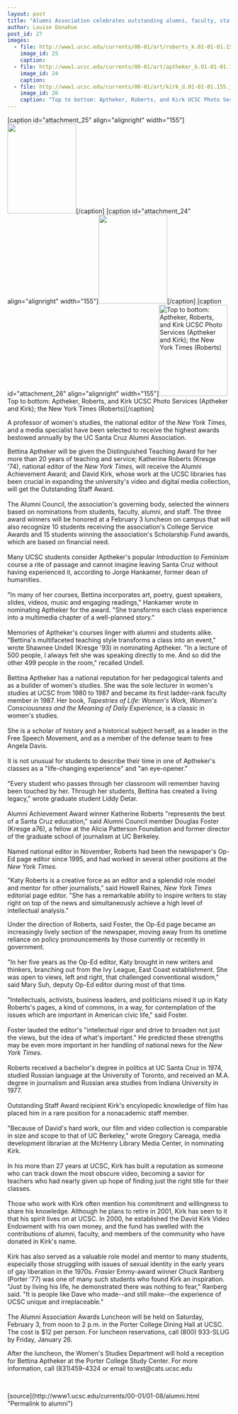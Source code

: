 ```yaml
---
layout: post
title: "Alumni Association celebrates outstanding alumni, faculty, staff, and students"
author: Louise Donahue
post_id: 27
images:
  - file: http://www1.ucsc.edu/currents/00-01/art/roberts_k.01-01-01.155.jpg
    image_id: 25
    caption: 
  - file: http://www1.ucsc.edu/currents/00-01/art/aptheker_b.01-01-01.155.jpg
    image_id: 24
    caption: 
  - file: http://www1.ucsc.edu/currents/00-01/art/kirk_d.01-01-01.155.jpg
    image_id: 26
    caption: "Top to bottom: Aptheker, Roberts, and Kirk UCSC Photo Services (Aptheker and Kirk); the New York Times (Roberts)"
---
```


[caption id="attachment_25" align="alignright" width="155"]<a href="http://localhost/mysite/wp-content/uploads/2001/01/roberts_k.01-01-01.155.jpg"><img class="size-full wp-image-25" src="http://localhost/mysite/wp-content/uploads/2001/01/roberts_k.01-01-01.155.jpg" alt="" width="155" height="202" /></a>[/caption]
[caption id="attachment_24" align="alignright" width="155"]<a href="http://localhost/mysite/wp-content/uploads/2001/01/aptheker_b.01-01-01.155.jpg"><img class="size-full wp-image-24" src="http://localhost/mysite/wp-content/uploads/2001/01/aptheker_b.01-01-01.155.jpg" alt="" width="155" height="200" /></a>[/caption]
[caption id="attachment_26" align="alignright" width="155"]<a href="http://localhost/mysite/wp-content/uploads/2001/01/kirk_d.01-01-01.155.jpg"><img class="size-full wp-image-26" src="http://localhost/mysite/wp-content/uploads/2001/01/kirk_d.01-01-01.155.jpg" alt="Top to bottom: Aptheker, Roberts, and Kirk UCSC Photo Services (Aptheker and Kirk); the New York Times (Roberts)" width="155" height="205" /></a>Top to bottom: Aptheker, Roberts, and Kirk UCSC Photo Services (Aptheker and Kirk); the New York Times (Roberts)[/caption]
<p>
  A professor of women's studies, the national editor of the <i>New York Times,</i> and a media specialist have been selected to receive the highest awards bestowed annually by the UC Santa Cruz Alumni Association.
</p>Bettina Aptheker will be given the Distinguished Teaching Award for her more than 20 years of teaching and service; Katherine Roberts (Kresge '74), national editor of the <i>New York Times</i>, will receive the Alumni Achievement Award; and David Kirk, whose work at the UCSC libraries has been crucial in expanding the university's video and digital media collection, will get the Outstanding Staff Award.<br>
<br>
The Alumni Council, the association's governing body, selected the winners based on nominations from students, faculty, alumni, and staff. The three award winners will be honored at a February 3 luncheon on campus that will also recognize 10 students receiving the association's College Service Awards and 15 students winning the association's Scholarship Fund awards, which are based on financial need.<br>
<br>
Many UCSC students consider Aptheker's popular <i>Introduction to Feminism</i> course a rite of passage and cannot imagine leaving Santa Cruz without having experienced it, according to Jorge Hankamer, former dean of humanities.<br>
<br>
"In many of her courses, Bettina incorporates art, poetry, guest speakers, slides, videos, music and engaging readings," Hankamer wrote in nominating Aptheker for the award. "She transforms each class experience into a multimedia chapter of a well-planned story."<br>
<br>
Memories of Aptheker's courses linger with alumni and students alike. "Bettina's multifaceted teaching style transforms a class into an event," wrote Shawnee Undell (Kresge '93) in nominating Aptheker. "In a lecture of 500 people, I always felt she was speaking directly to me. And so did the other 499 people in the room," recalled Undell.<br>
<br>
Bettina Aptheker has a national reputation for her pedagogical talents and as a builder of women's studies. She was the sole lecturer in women's studies at UCSC from 1980 to 1987 and became its first ladder-rank faculty member in 1987. Her book, <i>Tapestries of Life: Women's Work, Women's Consciousness and the Meaning of Daily Experience,</i> is a classic in women's studies.<br>
<br>
She is a scholar of history and a historical subject herself, as a leader in the Free Speech Movement, and as a member of the defense team to free Angela Davis.<br>
<br>
It is not unusual for students to describe their time in one of Aptheker's classes as a "life-changing experience" and "an eye-opener."<br>
<br>
"Every student who passes through her classroom will remember having been touched by her. Through her students, Bettina has created a living legacy," wrote graduate student Liddy Detar.<br>
<br>
Alumni Achievement Award winner Katherine Roberts "represents the best of a Santa Cruz education," said Alumni Council member Douglas Foster (Kresge a76), a fellow at the Alicia Patterson Foundation and former director of the graduate school of journalism at UC Berkeley.<br>
<br>
Named national editor in November, Roberts had been the newspaper's Op-Ed page editor since 1995, and had worked in several other positions at the <i>New York Times.</i>
<p>
  "Katy Roberts is a creative force as an editor and a splendid role model<br>
  and mentor for other journalists," said Howell Raines, <i>New York Times</i> editorial page editor. "She has a remarkable ability to inspire writers to stay right on top of the news and simultaneously achieve a high level of intellectual analysis."
</p>
<p>
  Under the direction of Roberts, said Foster, the Op-Ed page became an increasingly lively section of the newspaper, moving away from its onetime reliance on policy pronouncements by those currently or recently in government.<br>
  <br>
  "In her five years as the Op-Ed editor, Katy brought in new writers and thinkers, branching out from the Ivy League, East Coast establishment. She was open to views, left and right, that challenged conventional wisdom," said Mary Suh, deputy Op-Ed editor during most of that time.<br>
  <br>
  "Intellectuals, activists, business leaders, and politicians mixed it up in Katy Roberts's pages, a kind of commons, in a way, for contemplation of the issues which are important in American civic life," said Foster.<br>
  <br>
  Foster lauded the editor's "intellectual rigor and drive to broaden not just the views, but the idea of what's important." He predicted these strengths may be even more important in her handling of national news for the <i>New York Times.</i><br>
  <br>
  Roberts received a bachelor's degree in politics at UC Santa Cruz in 1974, studied Russian language at the University of Toronto, and received an M.A. degree in journalism and Russian area studies from Indiana University in 1977.<br>
  <br>
  Outstanding Staff Award recipient Kirk's encylopedic knowledge of film has placed him in a rare position for a nonacademic staff member.<br>
  <br>
  "Because of David's hard work, our film and video collection is comparable in size and scope to that of UC Berkeley," wrote Gregory Careaga, media development librarian at the McHenry Library Media Center, in nominating Kirk.<br>
  <br>
  In his more than 27 years at UCSC, Kirk has built a reputation as someone who can track down the most obscure video, becoming a savior for teachers who had nearly given up hope of finding just the right title for their classes.<br>
  <br>
  Those who work with Kirk often mention his commitment and willingness to share his knowledge. Although he plans to retire in 2001, Kirk has seen to it that his spirit lives on at UCSC. In 2000, he established the David Kirk Video Endowment with his own money, and the fund has swelled with the contributions of alumni, faculty, and members of the community who have donated in Kirk's name.<br>
  <br>
  Kirk has also served as a valuable role model and mentor to many students, especially those struggling with issues of sexual identity in the early years of gay liberation in the 1970s. <i>Frasier</i> Emmy-award winner Chuck Ranberg (Porter '77) was one of many such students who found Kirk an inspiration. "Just by living his life, he demonstrated there was nothing to fear," Ranberg said. "It is people like Dave who made--and still make--the experience of UCSC unique and irreplaceable."<br>
  <br>
  The Alumni Association Awards Luncheon will be held on Saturday, February 3, from noon to 2 p.m. in the Porter College Dining Hall at UCSC. The cost is $12 per person. For luncheon reservations, call (800) 933-SLUG by Friday, January 26.
</p>
<p>
  After the luncheon, the Women's Studies Department will hold a reception for Bettina Aptheker at the Porter College Study Center. For more information, call (831)459-4324 or email to:wst@cats.ucsc.edu<a href="wst@cats.ucsc.edu"></a>
</p>
<p>
  <br>

</p>
[source](http://www1.ucsc.edu/currents/00-01/01-08/alumni.html "Permalink to alumni")
